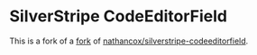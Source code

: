 SilverStripe CodeEditorField
===================================

This is a fork of a [fork](https://github.com/xini/silverstripe-codeeditorfield) of [nathancox/silverstripe-codeeditorfield](https://github.com/nathancox/silverstripe-codeeditorfield).
